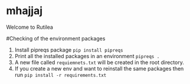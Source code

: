 # mhajjaj

Welcome to Rutilea

#Checking of the environment packages
1. Install pipreqs package `pip install pipreqs`
2. Print all the installed packages in an environment `pipreqs .`
3. A new file called `requiemnets.txt` will be created in the root directory.
4. If you create a new env and want to reinstall the same packages then run `pip install -r requirements.txt`